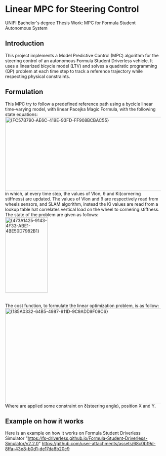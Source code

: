 # Linear MPC for Steering Control
UNIFI Bachelor's degree Thesis Work: MPC for Formula Student Autonomous System

## Introduction
This project implements a Model Predictive Control (MPC) algorithm for the steering control of an autonomous Formula Student Driverless vehicle. It uses a linearized bicycle model (LTV) and solves a quadratic programming (QP) problem at each time step to track a reference trajectory while respecting physical constraints.
## Formulation
This MPC try to follow a predefined reference path using a bycicle linear time-varying model, with linear Pacejka Magic Formula, with the following state equations:
<br>
<img width="587" height="240" alt="{FC57B790-AE6C-419E-93FD-FF908BCBAC55}" src="https://github.com/user-attachments/assets/d530a143-2f2b-4f75-8411-4b9079c3ce39" />
<br>
in which, at every time step, the values of Vlon, θ and Ki(cornering stiffness) are updated. The values of Vlon and θ are respectively read from wheels sensors, and SLAM algorithm, instead the Ki values are read from a lookup table hat correlates vertical load on the wheel to cornering stiffness.<br>
The state of the problem are given as follows:
<br>
<img width="138" height="244" alt="{473A1425-9143-4F33-ABE1-4BE50D7982B1}" src="https://github.com/user-attachments/assets/c6f4b0ed-a0e7-418d-b091-fd7e4dde365e" />
<br>
<br>
<br>
The cost function, to formulate the linear optimization problem, is as follow:
<br>
<img width="725" height="308" alt="{185A0332-64B5-4987-911D-9C9ADD9F09C6}" src="https://github.com/user-attachments/assets/206c29c9-fce2-4e33-b89e-f417b45298de" />
<br>
Where are applied some constraint on δ(steering angle), position X and Y.

## Example on how it works
Here is an example on how it works on Formula Student Driverless Simulator "https://fs-driverless.github.io/Formula-Student-Driverless-Simulator/v2.2.0"
https://github.com/user-attachments/assets/68c0bf9d-8ffa-43e8-b0d1-de17da8b20c9

